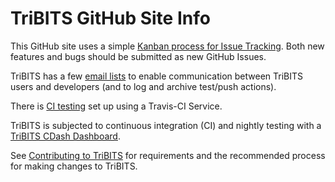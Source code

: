 # TriBITS GitHub Site Info

This GitHub site uses a simple [Kanban process for Issue Tracking](https://github.com/TriBITSPub/TriBITS/wiki/Kanban-Process-for-Issue-Tracking).  Both new features and bugs should be submitted as new GitHub Issues.

TriBITS has a few [email lists](https://github.com/TriBITSPub/TriBITS/wiki/Email-Lists) to enable communication between TriBITS users and developers (and to log and archive test/push actions).

There is [CI testing](https://travis-ci.org/TriBITSPub/TriBITS) set up using a Travis-CI Service.

TriBITS is subjected to continuous integration (CI) and nightly testing with a [TriBITS CDash Dashboard](https://github.com/TriBITSPub/TriBITS/wiki/TriBITS-CDash-Dashboard).

See [Contributing to TriBITS](https://github.com/TriBITSPub/TriBITS/wiki/Contributing-to-TriBITS) for requirements and the recommended process for making changes to TriBITS.
